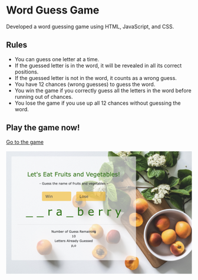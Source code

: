 # Word Guess Game
Developed a word guessing game using HTML, JavaScript, and CSS.

## Rules
- You can guess one letter at a time.
- If the guessed letter is in the word, it will be revealed in all its correct positions.
- If the guessed letter is not in the word, it counts as a wrong guess.
- You have 12 chances (wrong guesses) to guess the word.
- You win the game if you correctly guess all the letters in the word before running out of chances.
- You lose the game if you use up all 12 chances without guessing the word.

## Play the game now!
[Go to the game](https://nnjh12.github.io/Word-Guess-Game/)</br>
</br>
[![preview](./assets/preview.png)](https://nnjh12.github.io/Word-Guess-Game/)
